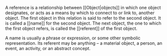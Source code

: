 A reference is a relationship between [[Object|objects]] in which one object designates, or acts as a means by which to connect to or link to, another object. The first object in this relation is said to refer to the second object. It is called a [[name]] for the second object. The next object, the one to which the first object refers, is called the [[referent]] of the first object.

A name is usually a phrase or expression, or some other symbolic representation. Its referent may be anything – a material object, a person, an event, an activity, or an abstract concept. 